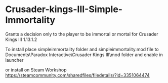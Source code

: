 # Crusader-kings-III-Simple-Immortality
Grants a decision only to the player to be immortal or mortal for Crusader Kings III 1.13.1.2

To install place simpleimmortality folder and simpleimmortality.mod file to Documents\Paradox Interactive\Crusader Kings III\mod folder and enable in launcher

or install on Steam Workshop https://steamcommunity.com/sharedfiles/filedetails/?id=3351064474
